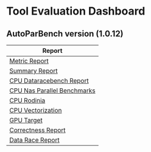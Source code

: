 # Tool Evaluation Dashboard

## AutoParBench version (1.0.12)
| Report |
| --- |
| [Metric Report](2019-12-03/Metrics-Report.md) |
| [Summary Report](2019-12-03/Summary-Report.md) |
| [CPU Dataracebench Report](2019-12-03/Detailed-Report-CPU_Dataracebench.md) |
| [CPU Nas Parallel Benchmarks](2019-12-03/Detailed-Report-CPU_NPB.md) |
| [CPU Rodinia](2019-12-03/Detailed-Report-CPU_Rodinia.md) |
| [CPU Vectorization](2019-12-03/Detailed-Report-CPU_Vectorization.md) |
| [GPU Target](2019-12-03/Detailed-Report-GPU_Target.md) |
| [Correctness Report](2019-12-03/Correctness_Report.md) |
| [Data Race Report](2019-12-03/DataRace_Report.md) |

